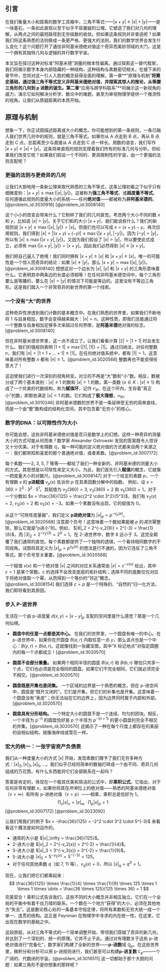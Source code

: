 ## 引言
在我们衡量大小和距离的数学工具箱中，三角不等式——$|x+y| \le |x|+|y|$——是一块基石，一条如此直观以至于似乎不容置疑的公理。它塑造了我们对几何的理解，从两点之间的最短路径到无穷级数的收敛。但如果这条规则并非普适呢？如果我们将这条熟悉的法则换成一条更严格、更强大的法则，我们的数学世界会发生什么变化？这个问题打开了通往非阿基米德绝对值这个奇异而美妙领域的大门，这是一个拥有其独特几何与逻辑的并行数字宇宙。

本文旨在探讨这种对标准“阿基米德”测量的根本性偏离。通过探索这一替代框架，我们将揭示数字本身内部隐藏的一种结构，这种结构与素数密切相关。在接下来的章节中，您将对这一引人入胜的概念获得全面的理解。第一章**“原理与机制”**将奠定基础，通过强三角不等式定义非阿基米德绝对值，并探索其惊人的推论，从等腰三角形的几何到 p 进数的诞生。第二章**“应用与跨学科联系”**将展示这一新视角的威力，演示它如何解决分析学、数论中的难题，甚至为审视物理学提供一个推测性的视角。让我们从质疑距离的本质开始。

## 原理与机制

想象一下，你正试图描述距离或大小的概念。你可能想到的第一条规则，一条已融入我们世界几何中的规则，就是三角不等式。如果你从 A 点走到 B 点，再从 B 点走到 C 点，总距离至少与直接从 A 点走到 C 点一样长。用数的语言，我们写作 $|x+y| \le |x|+|y|$。这条简单直观的规则支撑着我们所有的标准几何与分析。但如果我们改变它呢？如果我们假设一个不同的、更具限制性的宇宙，由一个更强的法则支配呢？

### 更强的法则与更奇异的几何

让我们大胆地用一条新公理来取代熟悉的三角不等式，这条公理初看之下似乎只有细微差别：$|x+y| \le \max\{|x|, |y|\}$。这被称为**强三角不等式**，或**超度量不等式**。任何遵循此规则的度量大小的系统——任何**绝对值**——都被称为**非阿基米德的**。[@problem_id:3030918] [@problem_id:3008140]

这个小小的改变会带来什么？它粉碎了我们的几何直觉。考虑两个大小不同的数 $x$ 和 $y$，比如说 $|x| > |y|$。关于它们和的大小 $|x+y|$，我们能说些什么？我们的新规则说 $|x+y| \le \max\{|x|, |y|\} = |x|$。但我们也可以写成 $x = (x+y) - y$。再次应用规则，我们得到 $|x| = |(x+y)+(-y)| \le \max\{|x+y|, |-y|\}$。因为 $|-y|=|y|$，所以有 $|x| \le \max\{|x+y|, |y|\}$。又因为我们假设了 $|x| > |y|$，所以要使此式成立，必须有 $\max\{|x+y|, |y|\} = |x+y|$。因此我们必然得到 $|x| \le |x+y|$。

我们把自己逼入了绝境！我们同时拥有 $|x+y| \le |x|$ 和 $|x+y| \ge |x|$。唯一的可能性是一个惊人而奇异的结论：如果 $|x| \ne |y|$，那么 $|x+y| = \max\{|x|, |y|\}$。[@problem_id:3008140] 想想这对一个边长为 $|x|$, $|y|$ 和 $|x+y|$ 的三角形意味着什么。它表明其中两条边的长度必须相等！在任何非阿基米德空间中，每个三角形要么是等腰的，要么在 $|x|=|y|$ 的情况下可能是等边的。这里没有不等边三角形。这是我们踏入一个非常奇异的新世界的第一个线索。

### 一个没有“大”的世界

这种奇异性渗透到我们计数的基本概念中。在我们熟悉的世界里，如果我们不断地将 1 与自身相加，数字会变得越来越大：$|n| = n$。这种性质，即我们总能通过将一个整数与自身相加足够多次来超过任何界限，是**阿基米德**绝对值的标志。[@problem_id:3008140]

但在非阿基米德世界里，这一点不成立了。让我们看看计算 $|2|=|1+1|$ 时会发生什么。我们的强规则表明 $|1+1| \le \max\{|1|,|1|\} = |1|$。通过归纳法，对任何整数 $n$，我们有 $|n| = |1+1+\dots+1| \le |1|$。在任何绝对值系统中，都有 $|1|=1$，这意味着对所有整数 $n$ 都有 $|n| \le 1$。[@problem_id:3020568] 整数再也不能变得任意大了！

这迫使我们进行一次深刻的视角转变。对立的不再是“大”数和“小”数。相反，数被分成了两个基本类别：$|x| \le 1$ 的数和 $|x| > 1$ 的数。第一类数 $\{x \in K : |x| \le 1\}$ 构成了一个优美的代数结构，称为**赋值环**，记作 $\mathcal{O}_K$。在这个环内，生存着“真正小”的数，即那些满足 $|x| < 1$ 的数。它们构成了**极大理想**，$\mathfrak{m}_K$。[@problem_id:3010246] 非阿基米德数的世界不是一条延伸至无穷的简单直线，而是一个由“整”数构成的结构化空间，其中包含着“无穷小”的核心。

### 数字的DNA：以可除性作为大小

你可能会想，这些非阿基米德绝对值是否只是数学上的幻想。这样一种奇异的测量大小的方式可能从何而来？数学家 Alexander Ostrowski 发现的答案既令人惊讶又十分优美。对于有理数 $\mathbb{Q}$，每一种可能的定义绝对值的方式都来自两个来源之一：我们都熟知和喜爱的那个普通绝对值，或者素数。[@problem_id:3007172]

每个素数——2, 3, 5, 7 等等——都给了我们一种全新的、非阿基米德的测量大小的方式。其思想是以可除性来定义大小。为此，我们首先引入**赋值**的概念，它就像一把度量大小的对数尺。[@problem_id:3008147] 对于一个给定的素数 $p$，一个有理数 $x$ 的 **p进赋值** $v_p(x)$ 告诉你 $p$ 在其素因数分解中的指数。
例如，设 $x=360 = 2^3 \cdot 3^2 \cdot 5^1$。其赋值为 $v_2(360)=3$, $v_3(360)=2$ 和 $v_5(360)=1$。对于一个分数如 $x = \frac{36}{125} = \frac{2^2 \cdot 3^2}{5^3}$，我们有 $v_2(x)=2$, $v_3(x)=2$ 和 $v_5(x)=-3$。如果一个素数没有出现，它的赋值为 0。

从这个“可除性度量器”，我们定义 **p进绝对值**为 $|x|_p = p^{-v_p(x)}$。[@problem_id:3020568] 注意那个负号！这意味着一个数如果能被 $p$ 的*高*次幂整除，那么它就是“p进小”的。例如， $|8|_2 = 2^{-v_2(8)} = 2^{-3} = \frac{1}{8}$，而 $|3|_2 = 2^{-v_2(3)} = 2^0 = 1$。在 2-进世界中，数字 8 远小于 3。这完全颠覆了我们通常的直觉。每个素数都提供了一个独特的透镜，一个看待相同数字的不同视角。试图将其定义为 $|x|_p=p^{v_p(x)}$ 的想法是行不通的，因为它违反了三角不等式。那个负号至关重要。[@problem_id:3020568]

一个赋值 $v(x)$ 和一个绝对值 $|x|$ 之间的对应关系通常由 $|x| = c^{-v(x)}$ 给出，其中 $c>1$ 是某个常数。$c$ 的选择不会改变底层的拓扑结构；选择不同的底数仅仅对应于将绝对值取一个幂，从而得到一个等价的“邻近”概念。[@problem_id:3008154] 我们选择 $c=p$ 是一个特殊的、“自然的”归一化方法，我们即将看到其原因。

### 步入 P-进世界

生活在一个由 p-进度量 $d(x,y) = |x-y|_p$ 支配的空间里是什么感觉？那是一个几何仙境。

- **圆盘中的任意一点都是其中心。** 在我们的世界里，一个圆盘有唯一的中心。在 p-进世界中，如果你在开圆盘 $B(a, r)$ 内取任意一点 $y$，那么该点也是一个中心：$B(y, r) = B(a, r)$。这就像找到一张藏宝图，其中“X 标记地点”对指定圆圈内的每一个点都成立！[@problem_id:3020570]

- **圆盘不会部分重叠。** 如果两个相同半径的圆盘 $B(a,r)$ 和 $B(b,r)$ 哪怕只共享一个点，它们也必须是完全相同的圆盘。如果它们不完全相同，它们就必须完全不相交。[@problem_id:3020570]

- **圆盘既是开集也是闭集。** 一个区域的边界是一个熟悉的概念，但在 p-进空间中，圆盘是“既开又闭的”。它们是开集，但它们的补集也是开集。这意味着一个圆盘没有“表皮”；你无法站在它的边界上，因为边界同时属于内部和外部。[@problem_id:3020570]

- **圆盘具有分形结构。** 一个特定大小的圆盘不是一个连续、均匀的团块。相反，一个半径为 $p^{-n}$ 的圆盘恰好是 $p$ 个半径为 $p^{-(n+1)}$ 的更小圆盘的完全不相交的并集。[@problem_id:3020570] 这揭示了一种在每个尺度上都存在的美丽的自相似结构，就像海岸线或雪花一样。

### 宏大的统一：一张宇宙资产负债表

我们从一种度量大小的方式 $|x|$ 开始，发现素数们赠予了我们无穷多种方式：$|x|_2, |x|_3, |x|_5, \dots$。我们似乎已经将简单的数轴打碎成一个由不同、奇异几何组成的万花筒。有什么东西能将它们全部联系在一起吗？

答案是肯定的，体现在一个极其优美和简洁的公式中，即**乘积公式**。它指出，对于任何非零有理数 $x$，如果你将其在*所有*位上的绝对值——熟悉的阿基米德绝对值（$v=\infty$）和所有 p-进绝对值（$v=p$）——相乘，乘积总是恰好为 1。
$$ \prod_{v} |x|_v = |x|_\infty \cdot \prod_{p} |x|_p = 1 $$
[@problem_id:3007172] [@problem_id:3023092]

让我们用我们的例子 $x = -\frac{36}{125} = -2^2 \cdot 3^2 \cdot 5^{-3}$ 来看看这个魔法是如何运作的。
- 通常的大小是 $|x|_\infty = \frac{36}{125}$。
- 2-进大小是 $|x|_2 = 2^{-v_2(x)} = 2^{-2} = \frac{1}{4}$。
- 3-进大小是 $|x|_3 = 3^{-v_3(x)} = 3^{-2} = \frac{1}{9}$。
- 5-进大小是 $|x|_5 = 5^{-v_5(x)} = 5^{-(-3)} = 125$。
- 对于任何其他素数 $q$（如 7, 11 等），$v_q(x)=0$，所以 $|x|_q = q^0 = 1$。

现在，让我们把它们都乘起来：
$$ \frac{36}{125} \times \frac{1}{4} \times \frac{1}{9} \times 125 \times 1 \times 1 \times \dots = \frac{36 \times 125}{125 \times 36} = 1 $$
完美契合！乘积公式告诉我们，这些不同的大小概念并非相互独立。它们在一个全局的平衡中有着千丝万缕的联系。一个数在一个地方“获得”的大小，必须在其他地方“失去”。这是数论核心处的一条基本守恒定律，将所有素数和无穷大统一成一个单一、连贯的结构。这正是 Feynman 在物理学中寻求的内在统一性，在这里，它出现在数学的基础之中。

这段旅程，从对三角不等式的一个简单调整开始，带领我们穿越了奇异的新几何，并达到了一个深刻的、统一的原理。它并不止于此。通过对有理数关于这些 p-进绝对值进行“完备化”，数学家们构建了全新的世界——**p-进数**域 $\mathbb{Q}_p$。在这些世界里，微积分和分析可以用 p-进规则进行，我们甚至可以构建**p-进复数** $\mathbb{C}_p$——一个广阔的、代数闭的宇宙。[@problem_id:3016511] 这一切都始于那个大胆的问题：如果三角形不是你想象的那样呢？

